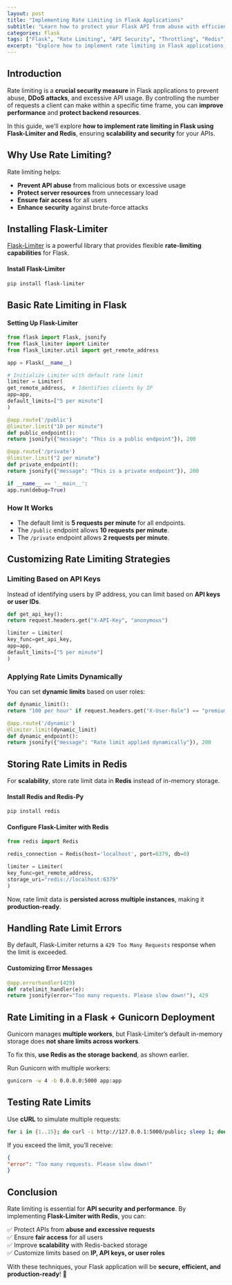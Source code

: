 ```yaml
---
layout: post
title: "Implementing Rate Limiting in Flask Applications"
subtitle: "Learn how to protect your Flask API from abuse with efficient rate-limiting strategies"
categories: Flask
tags: ["Flask", "Rate Limiting", "API Security", "Throttling", "Redis", "Flask-Limiter"]
excerpt: "Explore how to implement rate limiting in Flask applications to prevent API abuse, ensure fair usage, and optimize security using Flask-Limiter and Redis."
---
```


## Introduction

Rate limiting is a **crucial security measure** in Flask applications to prevent abuse, **DDoS attacks**, and excessive API usage. By controlling the number of requests a client can make within a specific time frame, you can **improve performance** and **protect backend resources**.

In this guide, we'll explore **how to implement rate limiting in Flask using Flask-Limiter and Redis**, ensuring **scalability and security** for your APIs.

## Why Use Rate Limiting?

Rate limiting helps:

- **Prevent API abuse** from malicious bots or excessive usage
- **Protect server resources** from unnecessary load
- **Ensure fair access** for all users
- **Enhance security** against brute-force attacks

## Installing Flask-Limiter

[Flask-Limiter](https://flask-limiter.readthedocs.io/en/stable/) is a powerful library that provides flexible **rate-limiting capabilities** for Flask.

#### Install Flask-Limiter

```bash
pip install flask-limiter
```

## Basic Rate Limiting in Flask

#### Setting Up Flask-Limiter

```python
from flask import Flask, jsonify
from flask_limiter import Limiter
from flask_limiter.util import get_remote_address

app = Flask(__name__)

# Initialize Limiter with default rate limit
limiter = Limiter(
get_remote_address,  # Identifies clients by IP
app=app,
default_limits=["5 per minute"]
)

@app.route('/public')
@limiter.limit("10 per minute")
def public_endpoint():
return jsonify({"message": "This is a public endpoint"}), 200

@app.route('/private')
@limiter.limit("2 per minute")
def private_endpoint():
return jsonify({"message": "This is a private endpoint"}), 200

if __name__ == '__main__':
app.run(debug=True)
```

### How It Works

- The default limit is **5 requests per minute** for all endpoints.
- The `/public` endpoint allows **10 requests per minute**.
- The `/private` endpoint allows **2 requests per minute**.

## Customizing Rate Limiting Strategies

### Limiting Based on API Keys

Instead of identifying users by IP address, you can limit based on **API keys or user IDs**.

```python
def get_api_key():
return request.headers.get("X-API-Key", "anonymous")

limiter = Limiter(
key_func=get_api_key,
app=app,
default_limits=["5 per minute"]
)
```

### Applying Rate Limits Dynamically

You can set **dynamic limits** based on user roles:

```python
def dynamic_limit():
return "100 per hour" if request.headers.get("X-User-Role") == "premium" else "10 per hour"

@app.route('/dynamic')
@limiter.limit(dynamic_limit)
def dynamic_endpoint():
return jsonify({"message": "Rate limit applied dynamically"}), 200
```

## Storing Rate Limits in Redis

For **scalability**, store rate limit data in **Redis** instead of in-memory storage.

#### Install Redis and Redis-Py

```bash
pip install redis
```

#### Configure Flask-Limiter with Redis

```python
from redis import Redis

redis_connection = Redis(host='localhost', port=6379, db=0)

limiter = Limiter(
key_func=get_remote_address,
storage_uri="redis://localhost:6379"
)
```

Now, rate limit data is **persisted across multiple instances**, making it **production-ready**.

## Handling Rate Limit Errors

By default, Flask-Limiter returns a `429 Too Many Requests` response when the limit is exceeded.

#### Customizing Error Messages

```python
@app.errorhandler(429)
def ratelimit_handler(e):
return jsonify(error="Too many requests. Please slow down!"), 429
```

## Rate Limiting in a Flask + Gunicorn Deployment

Gunicorn manages **multiple workers**, but Flask-Limiter’s default in-memory storage does **not share limits across workers**.

To fix this, **use Redis as the storage backend**, as shown earlier.

Run Gunicorn with multiple workers:

```bash
gunicorn -w 4 -b 0.0.0.0:5000 app:app
```

## Testing Rate Limits

Use **cURL** to simulate multiple requests:

```bash
for i in {1..15}; do curl -i http://127.0.0.1:5000/public; sleep 1; done
```

If you exceed the limit, you’ll receive:

```json
{
"error": "Too many requests. Please slow down!"
}
```

## Conclusion

Rate limiting is essential for **API security and performance**. By implementing **Flask-Limiter with Redis**, you can:

✅ Protect APIs from **abuse and excessive requests**  
✅ Ensure **fair access** for all users  
✅ Improve **scalability** with Redis-backed storage  
✅ Customize limits based on **IP, API keys, or user roles**

With these techniques, your Flask application will be **secure, efficient, and production-ready**! 🚀  
